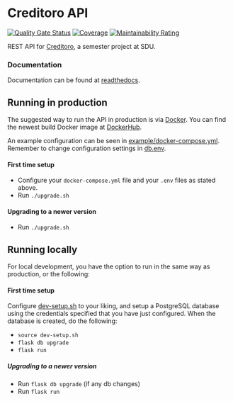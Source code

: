 # Creditoro API
[![Quality Gate Status](https://sonarcloud.io/api/project_badges/measure?project=creditoro_api&metric=alert_status)](https://sonarcloud.io/dashboard?id=creditoro_api)
[![Coverage](https://sonarcloud.io/api/project_badges/measure?project=creditoro_api&metric=coverage)](https://sonarcloud.io/dashboard?id=creditoro_api)
[![Maintainability Rating](https://sonarcloud.io/api/project_badges/measure?project=creditoro_api&metric=sqale_rating)](https://sonarcloud.io/dashboard?id=creditoro_api)

REST API for [Creditoro](https://api.creditoro.nymann.dev), a semester 
project at SDU.

### Documentation
Documentation can be found at
[readthedocs](https://creditoro-api.readthedocs.io/en/latest/).


## Running in production
The suggested way to run the API in production is via [Docker](https://docker.com). 
You can find the newest build Docker image at
[DockerHub](https://hub.docker.com/u/creditoro).

An example configuration can be seen in 
[example/docker-compose.yml](example/docker-compose.yml).
Remember to change configuration settings in [db.env](production/db.env).
#### First time setup
- Configure your `docker-compose.yml` file and your `.env` files as 
stated above.
- Run `./upgrade.sh`

#### Upgrading to a newer version
- Run `./upgrade.sh`

## Running locally
For local development, you have the option to run in the same way as 
production, or the following:

#### First time setup
Configure [dev-setup.sh](dev-setup.sh) to your liking, and setup a 
PostgreSQL database using the credentials specified that you have just 
configured. When the database is created, do the following:
- `source dev-setup.sh`
- `flask db upgrade`
- `flask run`

##### Upgrading to a newer version
- Run `flask db upgrade` (if any db changes)
- Run `flask run`
